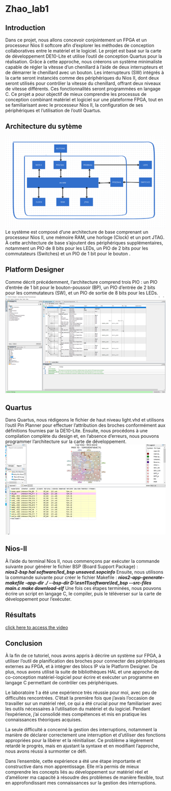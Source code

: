 # Zhao_lab1

## Introduction

Dans ce projet, nous allons concevoir conjointement un FPGA et un processeur Nios II softcore afin d’explorer les méthodes de conception collaboratives entre le matériel et le logiciel. Le projet est basé sur la carte de développement DE10-Lite et utilise l’outil de conception Quartus pour la réalisation. Grâce à cette approche, nous créerons un système minimaliste capable de régler la vitesse d’un chenillard à l’aide de deux interrupteurs et de démarrer le chenillard avec un bouton. Les interrupteurs (SW) intégrés à la carte seront instanciés comme des périphériques du Nios II, dont deux seront utilisés pour contrôler la vitesse du chenillard, offrant deux niveaux de vitesse différents. Ces fonctionnalités seront programmées en langage C. Ce projet a pour objectif de mieux comprendre les processus de conception combinant matériel et logiciel sur une plateforme FPGA, tout en se familiarisant avec le processeur Nios II, la configuration de ses périphériques et l’utilisation de l’outil Quartus.  

## Architecture du sytème
![alt text](image/llab1.png)
Le système est composé d’une architecture de base comprenant un processeur Nios II, une mémoire RAM, une horloge (Clock) et un port JTAG. À cette architecture de base s’ajoutent des périphériques supplémentaires, notamment un PIO de 8 bits pour les LEDs, un PIO de 2 bits pour les commutateurs (Switches) et un PIO de 1 bit pour le bouton .

## Platform Designer
Comme décrit précédemment, l’architecture comprend trois PIO : un PIO d’entrée de 1 bit pour le bouton-poussoir (BP), un PIO d’entrée de 2 bits pour les commutateurs (SW), et un PIO de sortie de 8 bits pour les LEDs.
![alt text](image/11.PNG)

## Quartus
Dans Quartus, nous rédigeons le fichier de haut niveau light.vhd et utilisons l’outil Pin Planner pour effectuer l’attribution des broches conformément aux définitions fournies par la DE10-Lite. Ensuite, nous procédons à une compilation complète du design et, en l’absence d’erreurs, nous pouvons programmer l’architecture sur la carte de développement.
![alt text](image/1.png)

## Nios-II
À l’aide du terminal Nios II, nous commençons par exécuter la commande suivante pour générer le fichier BSP (Board Support Package) :  
***nios2-bsp hal software/led_bsp unsaved.sopcinfo*** 
Ensuite, nous utilisons la commande suivante pour créer le fichier Makefile :
***nios2-app-generate-makefile -app-dir ./ --bsp-dir D:\\esn11\\software\\led_bsp --src-files main.c***
***make download-elf*** 
Une fois ces étapes terminées, nous pouvons écrire un script en langage C, le compiler, puis le téléverser sur la carte de développement pour l’exécuter.

## Résultats

[click here to access the video](./lab1.mp4)

## Conclusion
À la fin de ce tutoriel, nous avons appris à décrire un système sur FPGA, à utiliser l’outil de planification des broches pour connecter des périphériques externes au FPGA, et à intégrer des blocs IP via le Platform Designer. De plus, nous avons utilisé la suite de bibliothèques HAL et une approche de co-conception matériel-logiciel pour écrire et exécuter un programme en langage C permettant de contrôler ces périphériques.

Le laboratoire 1 a été une expérience très réussie pour moi, avec peu de difficultés rencontrées. C’était la première fois que j’avais l’occasion de travailler sur un matériel réel, ce qui a été crucial pour me familiariser avec les outils nécessaires à l’utilisation du matériel et du logiciel. Pendant l’expérience, j’ai consolidé mes compétences et mis en pratique les connaissances théoriques acquises.

La seule difficulté a concerné la gestion des interruptions, notamment la manière de déclarer correctement une interruption et d’utiliser des fonctions appropriées pour la libérer et la réinitialiser. Ce problème a légèrement retardé le progrès, mais en ajustant la syntaxe et en modifiant l’approche, nous avons réussi à surmonter ce défi.

Dans l’ensemble, cette expérience a été une étape importante et constructive dans mon apprentissage. Elle m’a permis de mieux comprendre les concepts liés au développement sur matériel réel et d’améliorer ma capacité à résoudre des problèmes de manière flexible, tout en approfondissant mes connaissances sur la gestion des interruptions.